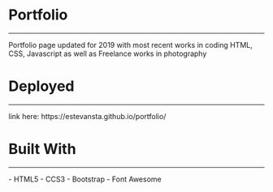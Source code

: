 # Portfolio
<hr>
Portfolio page updated for 2019 with most recent works in coding HTML, CSS, Javascript as well as Freelance works in photography

# Deployed
<hr>
 link here: https://estevansta.github.io/portfolio/

# Built With
<hr>
 - HTML5
 - CCS3
 - Bootstrap
 - Font Awesome



